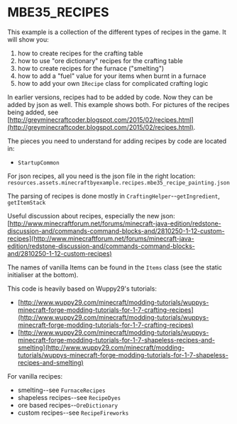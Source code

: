 # MBE35_RECIPES

This example is a collection of the different types of recipes in the game. It will show you:

1. how to create recipes for the crafting table
1. how to use "ore dictionary" recipes for the crafting table
1. how to create recipes for the furnace ("smelting")
1. how to add a "fuel" value for your items when burnt in a furnace
1. how to add your own `IRecipe` class for complicated crafting logic

In earlier versions, recipes had to be added by code. Now they can be added by json as well. This example shows both. For pictures of the recipes being added, see [http://greyminecraftcoder.blogspot.com/2015/02/recipes.html](http://greyminecraftcoder.blogspot.com/2015/02/recipes.html).

The pieces you need to understand for adding recipes by code are located in:

* `StartupCommon`

For json recipes, all you need is the json file in the right location: `resources.assets.minecraftbyexample.recipes.mbe35_recipe_painting.json`

The parsing of recipes is done mostly in `CraftingHelper`--`getIngredient`, `getItemStack`

Useful discussion about recipes, especially the new json: [http://www.minecraftforum.net/forums/minecraft-java-edition/redstone-discussion-and/commands-command-blocks-and/2810250-1-12-custom-recipes](http://www.minecraftforum.net/forums/minecraft-java-edition/redstone-discussion-and/commands-command-blocks-and/2810250-1-12-custom-recipes)

The names of vanilla Items can be found in the `Items` class (see the static initialiser at the bottom).

This code is heavily based on Wuppy29's tutorials:

* [http://www.wuppy29.com/minecraft/modding-tutorials/wuppys-minecraft-forge-modding-tutorials-for-1-7-crafting-recipes](http://www.wuppy29.com/minecraft/modding-tutorials/wuppys-minecraft-forge-modding-tutorials-for-1-7-crafting-recipes)
* [http://www.wuppy29.com/minecraft/modding-tutorials/wuppys-minecraft-forge-modding-tutorials-for-1-7-shapeless-recipes-and-smelting](http://www.wuppy29.com/minecraft/modding-tutorials/wuppys-minecraft-forge-modding-tutorials-for-1-7-shapeless-recipes-and-smelting)

For vanilla recipes:

* smelting--see `FurnaceRecipes`
* shapeless recipes--see `RecipeDyes`
* ore based recipes--`OreDictionary`
* custom recipes--see `RecipeFireworks`
